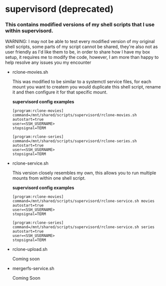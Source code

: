 # supervisord (deprecated)

### This contains modified versions of my shell scripts that I use within supervisord.

WARNING: I may not be able to test every modified version of my original shell scripts, 
some parts of my script cannot be shared, they're also not as user friendly 
as I'd like them to be, in order to share how I have my box setup, it requires me to
modify the code, however, I am more than happy to help resolve any issues you my encounter

- rclone-movies.sh

     This was modified to be similar to a systemctl service files,
     for each mount you want to createm you would duplicate this
     shell script, rename it and then configure it for that specific
     mount.
     
     **supervisord config examples**
    ```
    [program:rclone-movies]
    command=/mnt/shared/scripts/supervisord/rclone-movies.sh
    autostart=true
    user=<SSH_USERNAME>
    stopsignal=TERM
    ```
    ```
    [program:rclone-series]
    command=/mnt/shared/scripts/supervisord/rclone-series.sh
    autostart=true
    user=<SSH_USERNAME>
    stopsignal=TERM
    ```
- rclone-service.sh

     This version closely resembles my own, this allows you to run
     multiple mounts from within one shell script.
     
     **supervisord config examples**
    ```
    [program:rclone-movies]
    command=/mnt/shared/scripts/supervisord/rclone-service.sh movies
    autostart=true
    user=<SSH_USERNAME>
    stopsignal=TERM
    ```
    ```
    [program:rclone-series]
    command=/mnt/shared/scripts/supervisord/rclone-service.sh series
    autostart=true
    user=<SSH_USERNAME>
    stopsignal=TERM
    ```

- rclone-upload.sh

  Coming soon

- mergerfs-service.sh

  Coming Soon
